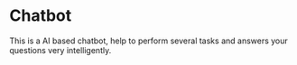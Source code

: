 # Chatbot
This is a AI based chatbot, help to perform several tasks and answers your questions very intelligently.
